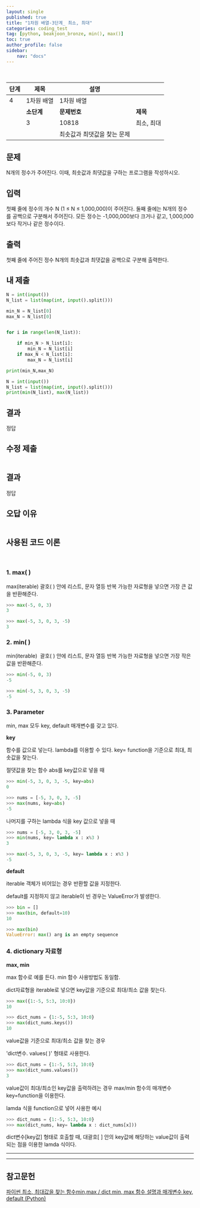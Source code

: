 ```yaml
---
layout: single
published: true
title: "1차원 배열-3단계_ 최소, 최대"
categories: coding_test
tag: [python, beakjoon_bronze, min(), max()]
toc: true
author_profile: false
sidebar:
    nav: "docs"
---
```


<br>

| 단계  | 제목      | 설명              |        |
| --- | ------- | --------------- | ------ |
| 4   | 1차원 배열  | 1차원 배열          |        |
|     | **소단계** | **문제번호**        | **제목** |
|     | 3       | 10818           | 최소, 최대 |
|     |         | 최솟값과 최댓값을 찾는 문제 |        |

## 문제

N개의 정수가 주어진다. 이때, 최솟값과 최댓값을 구하는 프로그램을 작성하시오.

## 입력

첫째 줄에 정수의 개수 N (1 ≤ N ≤ 1,000,000)이 주어진다. 둘째 줄에는 N개의 정수를 공백으로 구분해서 주어진다. 모든 정수는 -1,000,000보다 크거나 같고, 1,000,000보다 작거나 같은 정수이다.

## 출력

첫째 줄에 주어진 정수 N개의 최솟값과 최댓값을 공백으로 구분해 출력한다.

## 내 제출

```python
N = int(input())
N_list = list(map(int, input().split()))

min_N = N_list[0]
max_N = N_list[0]


for i in range(len(N_list)):

    if min_N > N_list[i]:
        min_N = N_list[i]
    if max_N < N_list[i]:
        max_N = N_list[i]

print(min_N,max_N)
```

```python
N = int(input())
N_list = list(map(int, input().split()))
print(min(N_list), max(N_list))
```

## 결과

정답

## 수정 제출

```python

```

## 결과

정답

## 오답 이유

```python

```

## 사용된 코드 이론

<br>

### **1. max( )**

max(iterable) 괄호( ) 안에 리스트, 문자 열등 반복 가능한 자료형을 넣으면 가장 큰 값을 반환해준다.

```python
>>> max(-5, 0, 3)
3

>>> max(-5, 3, 0, 3, -5)
3
```

### **2. min( )**

min(iterable)  괄호( ) 안에 리스트, 문자 열등 반복 가능한 자료형을 넣으면 가장 작은 값을 반환해준다.

```python
>>> min(-5, 0, 3)
-5

>>> min(-5, 3, 0, 3, -5)
-5
```

### **3. Parameter**

min, max 모두 key, default 매개변수를 갖고 있다.

**key**

함수를 값으로 넣는다. lambda를 이용할 수 있다. key= function을 기준으로 최대, 최솟값을 찾는다.

절댓값을 찾는 함수 abs를 key값으로 넣을 때

```python
>>> min(-5, 3, 0, 3, -5, key=abs)
0

>>> nums = [-5, 3, 0, 3, -5]
>>> max(nums, key=abs)
-5
```

나머지를 구하는 lambda 식을 key 값으로 넣을 때

```python
>>> nums = [-5, 3, 0, 3, -5]
>>> min(nums, key= lambda x : x%3 )
3

>>> max(-5, 3, 0, 3, -5, key= lambda x : x%3 )
-5
```

**default**

iterable 객체가 비어있는 경우 반환할 값을 지정한다. 

default를 지정하지 않고 iterable이 빈 경우는 ValueError가 발생한다.

```python
>>> bin = []
>>> max(bin, default=10)
10

>>> max(bin)
ValueError: max() arg is an empty sequence
```

### **4. dictionary 자료형**

**max, min** 

max 함수로 예를 든다. min 함수 사용방법도 동일함.

dict자료형을 iterable로 넣으면 key값을 기준으로 최대/최소 값을 찾는다.

```python
>>> max({1:-5, 5:3, 10:0})
10

>>> dict_nums = {1:-5, 5:3, 10:0}
>>> max(dict_nums.keys())
10
```

value값을 기준으로 최대/최소 값을 찾는 경우

'dict변수. values( )' 형태로 사용한다.

```python
>>> dict_nums = {1:-5, 5:3, 10:0}
>>> max(dict_nums.values())
3
```

value값이 최대/최소인 key값을 출력하려는 경우 max/min 함수의 매개변수 key=function을 이용한다.

lamda 식을 function으로 넣어 사용한 예시

```python
>>> dict_nums = {1:-5, 5:3, 10:0}
>>> max(dict_nums, key= lambda x : dict_nums[x]))
```

dict변수[key값] 형태로 호출할 때, 대괄호[ ] 안의 key값에 해당하는 value값이 출력되는 점을 이용한 lamda 식이다.

---

---

## 참고문헌

[파이썬 최소, 최대값을 찾는 함수min,max / dict min, max 함수 설명과 매개변수 key, default (Python)](https://ooyoung.tistory.com/75)
